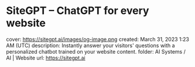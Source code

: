 # SiteGPT – ChatGPT for every website

cover: https://sitegpt.ai/images/og-image.png
created: March 31, 2023 1:23 AM (UTC)
description: Instantly answer your visitors' questions with a personalized chatbot trained on your website content.
folder: AI Systems / AI | Website
url: https://sitegpt.ai